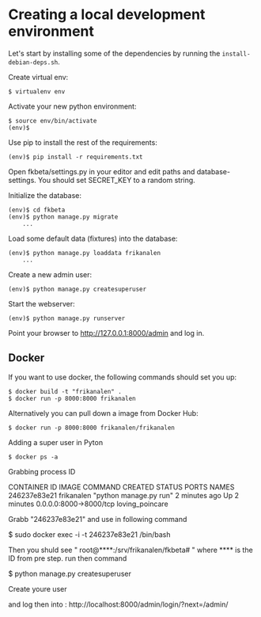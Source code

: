 Creating a local development environment
========================================

Let's start by installing some of the dependencies by running the
`install-debian-deps.sh`.

Create virtual env:

    $ virtualenv env

Activate your new python environment:

    $ source env/bin/activate
    (env)$

Use pip to install the rest of the requirements:

    (env)$ pip install -r requirements.txt

Open fkbeta/settings.py in your editor and edit paths and database-settings.
You should set SECRET_KEY to a random string.

Initialize the database:

    (env)$ cd fkbeta
    (env)$ python manage.py migrate
        ...

Load some default data (fixtures) into the database:

    (env)$ python manage.py loaddata frikanalen
        ...

Create a new admin user:

    (env)$ python manage.py createsuperuser

Start the webserver:

    (env)$ python manage.py runserver

Point your browser to http://127.0.0.1:8000/admin and log in.

## Docker

If you want to use docker, the following commands should set you up:

    $ docker build -t "frikanalen" .
    $ docker run -p 8000:8000 frikanalen

Alternatively you can pull down a image from Docker Hub:

    $ docker run -p 8000:8000 frikanalen/frikanalen
   
Adding a super user in Pyton

    $ docker ps -a

Grabbing process ID 

CONTAINER ID        IMAGE               COMMAND                  CREATED             STATUS                        PORTS                    NAMES
246237e83e21        frikanalen          "python manage.py run"   2 minutes ago       Up 2 minutes                  0.0.0.0:8000->8000/tcp   loving_poincare

Grabb "246237e83e21" and use in following command

   $ sudo docker exec -i -t 246237e83e21 /bin/bash
   
Then you shuld see " root@****:/srv/frikanalen/fkbeta# " where **** is the ID from pre step. 
run then command 

   $ python manage.py createsuperuser
   
Create youre user 

and log then into : http://localhost:8000/admin/login/?next=/admin/
